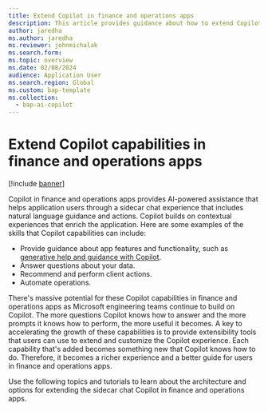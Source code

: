 ```yaml
---
title: Extend Copilot in finance and operations apps
description: This article provides guidance about how to extend Copilot capabilities in finance and operations apps.
author: jaredha
ms.author: jaredha
ms.reviewer: johnmichalak
ms.search.form:
ms.topic: overview
ms.date: 02/08/2024
audience: Application User
ms.search.region: Global
ms.custom: bap-template
ms.collection:
  - bap-ai-copilot
---
```


# Extend Copilot capabilities in finance and operations apps

[!include [banner](../includes/banner.md)]

Copilot in finance and operations apps provides AI-powered assistance that helps application users through a sidecar chat experience that includes natural language guidance and actions. Copilot builds on contextual experiences that enrich the application. Here are some examples of the skills that Copilot capabilities can include:

- Provide guidance about app features and functionality, such as [generative help and guidance with Copilot](enable-copliot-generative-help.md).
- Answer questions about your data.
- Recommend and perform client actions.
- Automate operations.

There's massive potential for these Copilot capabilities in finance and operations apps as Microsoft engineering teams continue to build on Copilot. The more questions Copilot knows how to answer and the more prompts it knows how to perform, the more useful it becomes. A key to accelerating the growth of these capabilities is to provide extensibility tools that users can use to extend and customize the Copilot experience. Each capability that's added becomes something new that Copilot knows how to do. Therefore, it becomes a richer experience and a better guide for users in finance and operations apps.

Use the following topics and tutorials to learn about the architecture and options for extending the sidecar chat Copilot in finance and operations apps.
